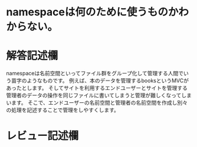 # namespaceは何のために使うものかわからない。
# 解答記述欄

namespaceは名前空間といってファイル群をグループ化して管理する人間でいう苗字のようなものです。
例えば、本のデータを管理するbooksというMVCがあったとします。
そしてサイトを利用するエンドユーザーとサイトを管理する管理者のデータの操作を同じファイルに書いてしまうと管理が難しくなってしまいます。
そこで、エンドユーザーの名前空間と管理者の名前空間を作成し別々の処理を記述することで管理をしやすくします。





# レビュー記述欄